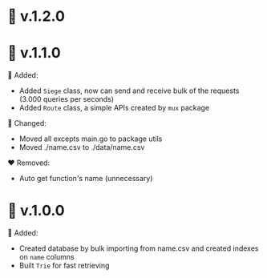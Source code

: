 
🧊 v.1.2.0
==========================================

🧊 v.1.1.0
==========================================


💚 Added:
  * Added `Siege` class, now can send and receive bulk of the requests (3.000 queries per seconds)
  * Added `Route` class, a simple APIs created by `mux` package


🧡 Changed:
  * Moved all excepts main.go to package utils
  * Moved ./name.csv to ./data/name.csv


❤️ Removed:
  * Auto get function's name (unnecessary)

🧊 v.1.0.0 
==========================================

💚 Added:
  * Created database by bulk importing from name.csv and created indexes on `name` columns
  * Built `Trie` for fast retrieving
